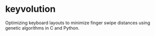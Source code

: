 # keyvolution
Optimizing keyboard layouts to minimize finger swipe distances using genetic algorithms in C and Python.

